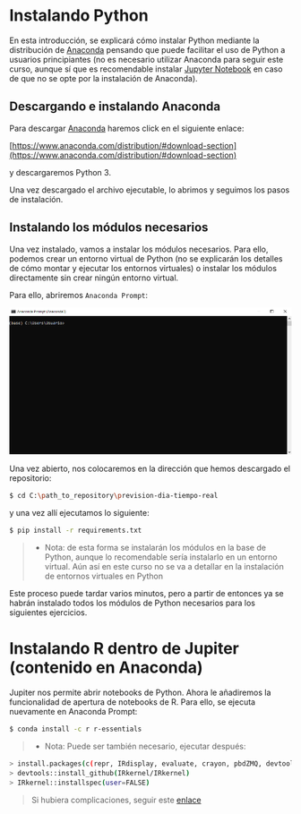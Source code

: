 # Instalando Python 

En esta introducción, se explicará cómo instalar Python mediante la
distribución de [Anaconda](https://www.anaconda.com) pensando que puede 
facilitar el uso de Python a usuarios principiantes (no es necesario utilizar
Anaconda para seguir este curso, aunque sí que es recomendable instalar
[Jupyter Notebook](https://jupyter.org/) en caso de que no se opte por
la instalación de Anaconda).

## Descargando e instalando Anaconda

Para descargar [Anaconda](https://www.anaconda.com) haremos click en el
siguiente enlace:

[https://www.anaconda.com/distribution/#download-section](https://www.anaconda.com/distribution/#download-section)

y descargaremos Python 3.

Una vez descargado el archivo ejecutable, lo abrimos y seguimos los pasos
de instalación.

## Instalando los módulos necesarios

Una vez instalado, vamos a instalar los módulos necesarios. Para ello,
podemos crear un entorno virtual de Python (no se explicarán los detalles
de cómo montar y ejecutar los entornos virtuales) o instalar los módulos
directamente sin crear ningún entorno virtual.

Para ello, abriremos `Anaconda Prompt`:

![Anaconda Prompt](../../Imagenes/Anaconda_prompt.png)

Una vez abierto, nos colocaremos en la dirección que hemos descargado
el repositorio:

```bash
$ cd C:\path_to_repository\prevision-dia-tiempo-real
```

y una vez allí ejecutamos lo siguiente:

```bash
$ pip install -r requirements.txt
```

 >- Nota: de esta forma se instalarán los módulos en la base de Python, aunque lo recomendable
> sería instalarlo en un entorno virtual. Aún así en este curso no se va a detallar en la instalación
> de entornos virtuales en Python

Este proceso puede tardar varios minutos, pero a partir de entonces ya se habrán instalado todos
los módulos de Python necesarios para los siguientes ejercicios.

# Instalando R dentro de Jupiter (contenido en Anaconda)

Jupiter nos permite abrir notebooks de Python. Ahora le añadiremos la funcionalidad de apertura de notebooks de R. 
Para ello, se ejecuta nuevamente en Anaconda Prompt:

```bash
$ conda install -c r r-essentials
```

 >- Nota: Puede ser también necesario, ejecutar después:
 ```bash
> install.packages(c(repr, IRdisplay, evaluate, crayon, pbdZMQ, devtools, uuid, digest), type=source)
> devtools::install_github(IRkernel/IRkernel)
> IRkernel::installspec(user=FALSE)
```

> Si hubiera complicaciones, seguir este [enlace](https://medium.com/@pabecer/instalar-el-kernel-de-r-en-jupyter-notebook-38bc724cc0d7)


